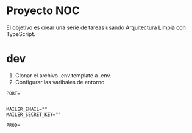 # Proyecto NOC

El objetivo es crear una serie de tareas usando Arquitectura Limpia con TypeScript.

# dev
1. Clonar el archivo .env.template a .env.
2. Configurar las varibales de entorno.
```
PORT=


MAILER_EMAIL=""
MAILER_SECRET_KEY=""

PROD=

```